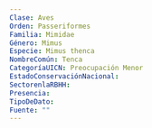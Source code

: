 ```yaml
---
Clase: Aves
Orden: Passeriformes
Familia: Mimidae
Género: Mimus
Especie: Mimus thenca
NombreComún: Tenca
CategoríaUICN: Preocupación Menor
EstadoConservaciónNacional: 
SectorenlaRBHH: 
Presencia: 
TipoDeDato: 
Fuente: ""
---
```

